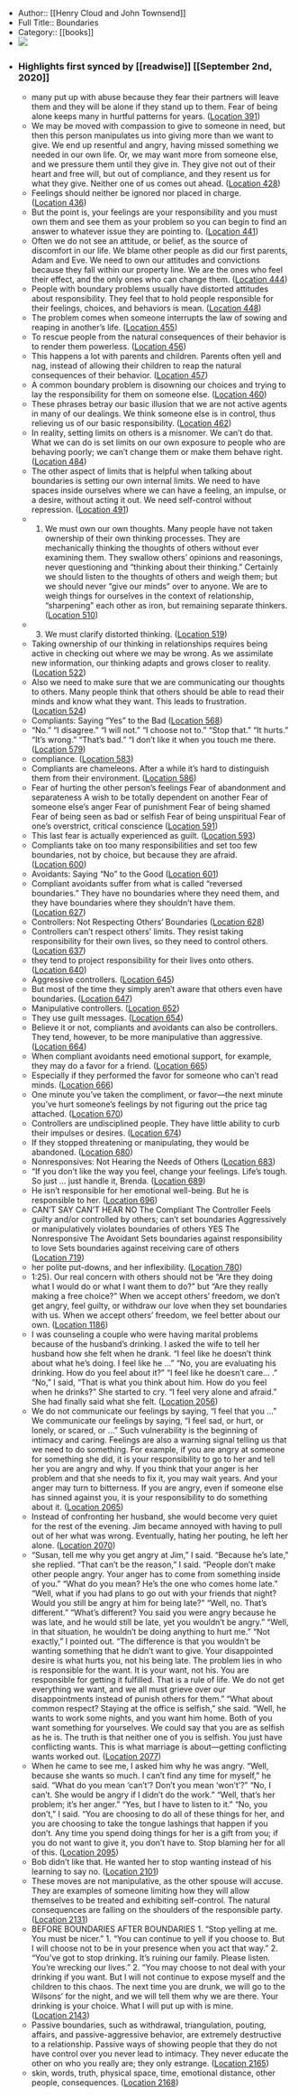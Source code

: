 - Author:: [[Henry Cloud and John Townsend]]
- Full Title:: Boundaries
- Category:: [[books]]
- ![](https://images-na.ssl-images-amazon.com/images/I/51krCLUX1zL._SL400_.jpg)
- ### Highlights first synced by [[readwise]] [[September 2nd, 2020]]
    - many put up with abuse because they fear their partners will leave them and they will be alone if they stand up to them. Fear of being alone keeps many in hurtful patterns for years. ([Location 391](https://readwise.io/to_kindle?action=open&asin=B000FC2K9W&location=391))
    - We may be moved with compassion to give to someone in need, but then this person manipulates us into giving more than we want to give. We end up resentful and angry, having missed something we needed in our own life. Or, we may want more from someone else, and we pressure them until they give in. They give not out of their heart and free will, but out of compliance, and they resent us for what they give. Neither one of us comes out ahead. ([Location 428](https://readwise.io/to_kindle?action=open&asin=B000FC2K9W&location=428))
    - Feelings should neither be ignored nor placed in charge. ([Location 436](https://readwise.io/to_kindle?action=open&asin=B000FC2K9W&location=436))
    - But the point is, your feelings are your responsibility and you must own them and see them as your problem so you can begin to find an answer to whatever issue they are pointing to. ([Location 441](https://readwise.io/to_kindle?action=open&asin=B000FC2K9W&location=441))
    - Often we do not see an attitude, or belief, as the source of discomfort in our life. We blame other people as did our first parents, Adam and Eve. We need to own our attitudes and convictions because they fall within our property line. We are the ones who feel their effect, and the only ones who can change them. ([Location 444](https://readwise.io/to_kindle?action=open&asin=B000FC2K9W&location=444))
    - People with boundary problems usually have distorted attitudes about responsibility. They feel that to hold people responsible for their feelings, choices, and behaviors is mean. ([Location 448](https://readwise.io/to_kindle?action=open&asin=B000FC2K9W&location=448))
    - The problem comes when someone interrupts the law of sowing and reaping in another’s life. ([Location 455](https://readwise.io/to_kindle?action=open&asin=B000FC2K9W&location=455))
    - To rescue people from the natural consequences of their behavior is to render them powerless. ([Location 456](https://readwise.io/to_kindle?action=open&asin=B000FC2K9W&location=456))
    - This happens a lot with parents and children. Parents often yell and nag, instead of allowing their children to reap the natural consequences of their behavior. ([Location 457](https://readwise.io/to_kindle?action=open&asin=B000FC2K9W&location=457))
    - A common boundary problem is disowning our choices and trying to lay the responsibility for them on someone else. ([Location 460](https://readwise.io/to_kindle?action=open&asin=B000FC2K9W&location=460))
    - These phrases betray our basic illusion that we are not active agents in many of our dealings. We think someone else is in control, thus relieving us of our basic responsibility. ([Location 462](https://readwise.io/to_kindle?action=open&asin=B000FC2K9W&location=462))
    - In reality, setting limits on others is a misnomer. We can’t do that. What we can do is set limits on our own exposure to people who are behaving poorly; we can’t change them or make them behave right. ([Location 484](https://readwise.io/to_kindle?action=open&asin=B000FC2K9W&location=484))
    - The other aspect of limits that is helpful when talking about boundaries is setting our own internal limits. We need to have spaces inside ourselves where we can have a feeling, an impulse, or a desire, without acting it out. We need self-control without repression. ([Location 491](https://readwise.io/to_kindle?action=open&asin=B000FC2K9W&location=491))
    - 1. We must own our own thoughts. Many people have not taken ownership of their own thinking processes. They are mechanically thinking the thoughts of others without ever examining them. They swallow others’ opinions and reasonings, never questioning and “thinking about their thinking.” Certainly we should listen to the thoughts of others and weigh them; but we should never “give our minds” over to anyone. We are to weigh things for ourselves in the context of relationship, “sharpening” each other as iron, but remaining separate thinkers. ([Location 510](https://readwise.io/to_kindle?action=open&asin=B000FC2K9W&location=510))
    - 3. We must clarify distorted thinking. ([Location 519](https://readwise.io/to_kindle?action=open&asin=B000FC2K9W&location=519))
    - Taking ownership of our thinking in relationships requires being active in checking out where we may be wrong. As we assimilate new information, our thinking adapts and grows closer to reality. ([Location 522](https://readwise.io/to_kindle?action=open&asin=B000FC2K9W&location=522))
    - Also we need to make sure that we are communicating our thoughts to others. Many people think that others should be able to read their minds and know what they want. This leads to frustration. ([Location 524](https://readwise.io/to_kindle?action=open&asin=B000FC2K9W&location=524))
    - Compliants: Saying “Yes” to the Bad ([Location 568](https://readwise.io/to_kindle?action=open&asin=B000FC2K9W&location=568))
    - “No.” “I disagree.” “I will not.” “I choose not to.” “Stop that.” “It hurts.” “It’s wrong.” “That’s bad.” “I don’t like it when you touch me there. ([Location 579](https://readwise.io/to_kindle?action=open&asin=B000FC2K9W&location=579))
    - compliance. ([Location 583](https://readwise.io/to_kindle?action=open&asin=B000FC2K9W&location=583))
    - Compliants are chameleons. After a while it’s hard to distinguish them from their environment. ([Location 586](https://readwise.io/to_kindle?action=open&asin=B000FC2K9W&location=586))
    - Fear of hurting the other person’s feelings Fear of abandonment and separateness A wish to be totally dependent on another Fear of someone else’s anger Fear of punishment Fear of being shamed Fear of being seen as bad or selfish Fear of being unspiritual Fear of one’s overstrict, critical conscience ([Location 591](https://readwise.io/to_kindle?action=open&asin=B000FC2K9W&location=591))
    - This last fear is actually experienced as guilt. ([Location 593](https://readwise.io/to_kindle?action=open&asin=B000FC2K9W&location=593))
    - Compliants take on too many responsibilities and set too few boundaries, not by choice, but because they are afraid. ([Location 600](https://readwise.io/to_kindle?action=open&asin=B000FC2K9W&location=600))
    - Avoidants: Saying “No” to the Good ([Location 601](https://readwise.io/to_kindle?action=open&asin=B000FC2K9W&location=601))
    - Compliant avoidants suffer from what is called “reversed boundaries.” They have no boundaries where they need them, and they have boundaries where they shouldn’t have them. ([Location 627](https://readwise.io/to_kindle?action=open&asin=B000FC2K9W&location=627))
    - Controllers: Not Respecting Others’ Boundaries ([Location 628](https://readwise.io/to_kindle?action=open&asin=B000FC2K9W&location=628))
    - Controllers can’t respect others’ limits. They resist taking responsibility for their own lives, so they need to control others. ([Location 637](https://readwise.io/to_kindle?action=open&asin=B000FC2K9W&location=637))
    - they tend to project responsibility for their lives onto others. ([Location 640](https://readwise.io/to_kindle?action=open&asin=B000FC2K9W&location=640))
    - Aggressive controllers. ([Location 645](https://readwise.io/to_kindle?action=open&asin=B000FC2K9W&location=645))
    - But most of the time they simply aren’t aware that others even have boundaries. ([Location 647](https://readwise.io/to_kindle?action=open&asin=B000FC2K9W&location=647))
    - Manipulative controllers. ([Location 652](https://readwise.io/to_kindle?action=open&asin=B000FC2K9W&location=652))
    - They use guilt messages. ([Location 654](https://readwise.io/to_kindle?action=open&asin=B000FC2K9W&location=654))
    - Believe it or not, compliants and avoidants can also be controllers. They tend, however, to be more manipulative than aggressive. ([Location 664](https://readwise.io/to_kindle?action=open&asin=B000FC2K9W&location=664))
    - When compliant avoidants need emotional support, for example, they may do a favor for a friend. ([Location 665](https://readwise.io/to_kindle?action=open&asin=B000FC2K9W&location=665))
    - Especially if they performed the favor for someone who can’t read minds. ([Location 666](https://readwise.io/to_kindle?action=open&asin=B000FC2K9W&location=666))
    - One minute you’ve taken the compliment, or favor—the next minute you’ve hurt someone’s feelings by not figuring out the price tag attached. ([Location 670](https://readwise.io/to_kindle?action=open&asin=B000FC2K9W&location=670))
    - Controllers are undisciplined people. They have little ability to curb their impulses or desires. ([Location 674](https://readwise.io/to_kindle?action=open&asin=B000FC2K9W&location=674))
    - If they stopped threatening or manipulating, they would be abandoned. ([Location 680](https://readwise.io/to_kindle?action=open&asin=B000FC2K9W&location=680))
    - Nonresponsives: Not Hearing the Needs of Others ([Location 683](https://readwise.io/to_kindle?action=open&asin=B000FC2K9W&location=683))
    - “If you don’t like the way you feel, change your feelings. Life’s tough. So just … just handle it, Brenda. ([Location 689](https://readwise.io/to_kindle?action=open&asin=B000FC2K9W&location=689))
    - He isn’t responsible for her emotional well-being. But he is responsible to her. ([Location 696](https://readwise.io/to_kindle?action=open&asin=B000FC2K9W&location=696))
    - CAN’T SAY CAN’T HEAR NO The Compliant The Controller Feels guilty and/or controlled by others; can’t set boundaries Aggressively or manipulatively violates boundaries of others YES The Nonresponsive The Avoidant Sets boundaries against responsibility to love Sets boundaries against receiving care of others ([Location 719](https://readwise.io/to_kindle?action=open&asin=B000FC2K9W&location=719))
    - her polite put-downs, and her inflexibility. ([Location 780](https://readwise.io/to_kindle?action=open&asin=B000FC2K9W&location=780))
    - 1:25). Our real concern with others should not be “Are they doing what I would do or what I want them to do?” but “Are they really making a free choice?” When we accept others’ freedom, we don’t get angry, feel guilty, or withdraw our love when they set boundaries with us. When we accept others’ freedom, we feel better about our own. ([Location 1186](https://readwise.io/to_kindle?action=open&asin=B000FC2K9W&location=1186))
    - I was counseling a couple who were having marital problems because of the husband’s drinking. I asked the wife to tell her husband how she felt when he drank. “I feel like he doesn’t think about what he’s doing. I feel like he …” “No, you are evaluating his drinking. How do you feel about it?” “I feel like he doesn’t care… .” “No,” I said, “That is what you think about him. How do you feel when he drinks?” She started to cry. “I feel very alone and afraid.” She had finally said what she felt. ([Location 2056](https://readwise.io/to_kindle?action=open&asin=B000FC2K9W&location=2056))
    - We do not communicate our feelings by saying, “I feel that you …” We communicate our feelings by saying, “I feel sad, or hurt, or lonely, or scared, or …” Such vulnerability is the beginning of intimacy and caring. Feelings are also a warning signal telling us that we need to do something. For example, if you are angry at someone for something she did, it is your responsibility to go to her and tell her you are angry and why. If you think that your anger is her problem and that she needs to fix it, you may wait years. And your anger may turn to bitterness. If you are angry, even if someone else has sinned against you, it is your responsibility to do something about it. ([Location 2065](https://readwise.io/to_kindle?action=open&asin=B000FC2K9W&location=2065))
    - Instead of confronting her husband, she would become very quiet for the rest of the evening. Jim became annoyed with having to pull out of her what was wrong. Eventually, hating her pouting, he left her alone. ([Location 2070](https://readwise.io/to_kindle?action=open&asin=B000FC2K9W&location=2070))
    - “Susan, tell me why you get angry at Jim,” I said. “Because he’s late,” she replied. “That can’t be the reason,” I said. “People don’t make other people angry. Your anger has to come from something inside of you.” “What do you mean? He’s the one who comes home late.” “Well, what if you had plans to go out with your friends that night? Would you still be angry at him for being late?” “Well, no. That’s different.” “What’s different? You said you were angry because he was late, and he would still be late, yet you wouldn’t be angry.” “Well, in that situation, he wouldn’t be doing anything to hurt me.” “Not exactly,” I pointed out. “The difference is that you wouldn’t be wanting something that he didn’t want to give. Your disappointed desire is what hurts you, not his being late. The problem lies in who is responsible for the want. It is your want, not his. You are responsible for getting it fulfilled. That is a rule of life. We do not get everything we want, and we all must grieve over our disappointments instead of punish others for them.” “What about common respect? Staying at the office is selfish,” she said. “Well, he wants to work some nights, and you want him home. Both of you want something for yourselves. We could say that you are as selfish as he is. The truth is that neither one of you is selfish. You just have conflicting wants. This is what marriage is about—getting conflicting wants worked out. ([Location 2077](https://readwise.io/to_kindle?action=open&asin=B000FC2K9W&location=2077))
    - When he came to see me, I asked him why he was angry. “Well, because she wants so much. I can’t find any time for myself,” he said. “What do you mean ‘can’t’? Don’t you mean ‘won’t’?” “No, I can’t. She would be angry if I didn’t do the work.” “Well, that’s her problem; it’s her anger.” “Yes, but I have to listen to it.” “No, you don’t,” I said. “You are choosing to do all of these things for her, and you are choosing to take the tongue lashings that happen if you don’t. Any time you spend doing things for her is a gift from you; if you do not want to give it, you don’t have to. Stop blaming her for all of this. ([Location 2095](https://readwise.io/to_kindle?action=open&asin=B000FC2K9W&location=2095))
    - Bob didn’t like that. He wanted her to stop wanting instead of his learning to say no. ([Location 2101](https://readwise.io/to_kindle?action=open&asin=B000FC2K9W&location=2101))
    - These moves are not manipulative, as the other spouse will accuse. They are examples of someone limiting how they will allow themselves to be treated and exhibiting self-control. The natural consequences are falling on the shoulders of the responsible party. ([Location 2131](https://readwise.io/to_kindle?action=open&asin=B000FC2K9W&location=2131))
    - BEFORE BOUNDARIES AFTER BOUNDARIES 1. “Stop yelling at me. You must be nicer.” 1. “You can continue to yell if you choose to. But I will choose not to be in your presence when you act that way.” 2. “You’ve got to stop drinking. It’s ruining our family. Please listen. You’re wrecking our lives.” 2. “You may choose to not deal with your drinking if you want. But I will not continue to expose myself and the children to this chaos. The next time you are drunk, we will go to the Wilsons’ for the night, and we will tell them why we are there. Your drinking is your choice. What I will put up with is mine. ([Location 2143](https://readwise.io/to_kindle?action=open&asin=B000FC2K9W&location=2143))
    - Passive boundaries, such as withdrawal, triangulation, pouting, affairs, and passive-aggressive behavior, are extremely destructive to a relationship. Passive ways of showing people that they do not have control over you never lead to intimacy. They never educate the other on who you really are; they only estrange. ([Location 2165](https://readwise.io/to_kindle?action=open&asin=B000FC2K9W&location=2165))
    - skin, words, truth, physical space, time, emotional distance, other people, consequences. ([Location 2168](https://readwise.io/to_kindle?action=open&asin=B000FC2K9W&location=2168))

